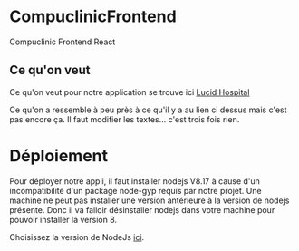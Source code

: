 # CompuclinicFrontend
 Compuclinic Frontend React


## Ce qu'on veut
 Ce qu'on veut pour notre application se trouve ici [Lucid Hospital](https://www.wrraptheme.com/templates/lucid/hospital/light/index.html)
 
 Ce qu'on a ressemble à peu près à ce qu'il y a au lien ci dessus mais c'est pas encore ça. Il faut modifier les textes... c'est trois fois rien.
 
# Déploiement
 Pour déployer notre appli, il faut installer nodejs V8.17 à cause d'un incompatibilité d'un package node-gyp requis par notre projet.
 Une machine ne peut pas installer une version antérieure à la version de nodejs présente. Donc il va falloir désinstaller nodejs dans votre machine pour pouvoir installer la version 8.
 
 Choisissez la version de NodeJs [ici](https://nodejs.org/en/download/releases).